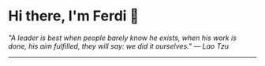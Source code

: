 <h1>Hi there, I'm Ferdi 👋</h1>

<p><em>
  "A leader is best when people barely know he exists, when his work is done, his aim fulfilled, they will say: we did it ourselves." — Lao Tzu
</em></p>

---
